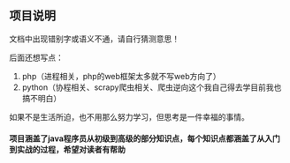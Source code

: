 ## 项目说明

文档中出现错别字或语义不通，请自行猜测意思！



后面还想写点：

1. php（进程相关，php的web框架太多就不写web方向了）
2. python（协程相关、scrapy爬虫相关、爬虫逆向这个我自己得去学目前我也搞不明白）



如果不是生活所迫，也不用那么努力学习，但思考是一件幸福的事情。

#### 项目涵盖了java程序员从初级到高级的部分知识点，每个知识点都涵盖了从入门到实战的过程，希望对读者有帮助



